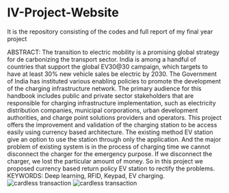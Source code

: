# IV-Project-Website
It is the repository consisting of the codes and full report of my final year project

ABSTRACT:
The transition to electric mobility is a promising global strategy for de carbonizing the 
transport sector. India is among a handful of countries that support the global EV30@30 
campaign, which targets to have at least 30% new vehicle sales be electric by 2030. The 
Government of India has instituted various enabling policies to promote the development of the 
charging infrastructure network. The primary audience for this handbook includes public and 
private sector stakeholders that are responsible for charging infrastructure implementation, such 
as electricity distribution companies, municipal corporations, urban development authorities, 
and charge point solutions providers and operators. This project offers the improvement and 
validation of the charging station to be access easily using currency based architecture. The 
existing method EV station give an option to use the station through only the application. And 
the major problem of existing system is in the process of charging time we cannot disconnect 
the charger for the emergency purpose. If we disconnect the charger, we lost the particular 
amount of money. So in this project we proposed currency based return policy EV station to 
rectify the problems. 
KEYWORDS: Deep learning, RFID, Keypad, EV charging.
![cardless transaction](https://user-images.githubusercontent.com/73100798/236164072-85ae5d1f-5b22-41b1-9b4e-bc17a6450480.jpg)
![cardless transaction](https://user-images.githubusercontent.com/73100798/236164101-5958cb14-3635-4e49-9160-152f91e1bf77.jpg)
